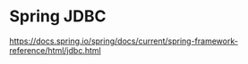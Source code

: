 # Spring JDBC

https://docs.spring.io/spring/docs/current/spring-framework-reference/html/jdbc.html
